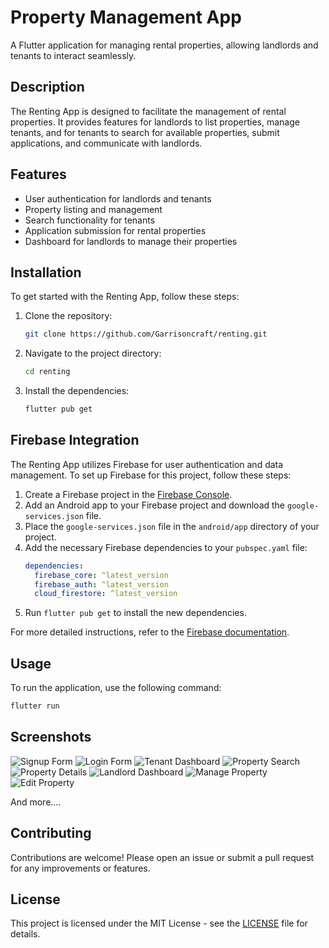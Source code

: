 # Property Management App

A Flutter application for managing rental properties, allowing landlords and tenants to interact seamlessly.

## Description

The Renting App is designed to facilitate the management of rental properties. It provides features for landlords to list properties, manage tenants, and for tenants to search for available properties, submit applications, and communicate with landlords.

## Features

- User authentication for landlords and tenants
- Property listing and management
- Search functionality for tenants
- Application submission for rental properties
- Dashboard for landlords to manage their properties

## Installation

To get started with the Renting App, follow these steps:

1. Clone the repository:
   ```bash
   git clone https://github.com/Garrisoncraft/renting.git
   ```
2. Navigate to the project directory:
   ```bash
   cd renting
   ```
3. Install the dependencies:
   ```bash
   flutter pub get
   ```

## Firebase Integration

The Renting App utilizes Firebase for user authentication and data management. To set up Firebase for this project, follow these steps:

1. Create a Firebase project in the [Firebase Console](https://console.firebase.google.com/).
2. Add an Android app to your Firebase project and download the `google-services.json` file.
3. Place the `google-services.json` file in the `android/app` directory of your project.
4. Add the necessary Firebase dependencies to your `pubspec.yaml` file:
   ```yaml
   dependencies:
     firebase_core: ^latest_version
     firebase_auth: ^latest_version
     cloud_firestore: ^latest_version
   ```
5. Run `flutter pub get` to install the new dependencies.

For more detailed instructions, refer to the [Firebase documentation](https://firebase.google.com/docs/flutter/setup).

## Usage

To run the application, use the following command:
```bash
flutter run
```

## Screenshots
![Signup Form](assets/images/signUpForm.png)
![Login Form](assets/images/loginForm.png)
![Tenant Dashboard](assets/images/TenantDashbboard.png)
![Property Search](assets/images/searchFunction.png)
![Property Details](assets/images/PropertiesView.png)
![Landlord Dashboard](assets/images/LandlordDashboard.png)
![Manage Property](assets/images/addproperties.png)
![Edit Property](assets/images/editProperties.png)

And more....

## Contributing

Contributions are welcome! Please open an issue or submit a pull request for any improvements or features.

## License

This project is licensed under the MIT License - see the [LICENSE](LICENSE) file for details.
